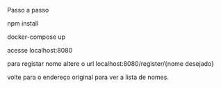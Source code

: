 Passo a passo

npm install

docker-compose up

acesse localhost:8080

para registar nome altere o url
localhost:8080/register/{nome desejado}

volte para o endereço original para ver a lista de nomes.
